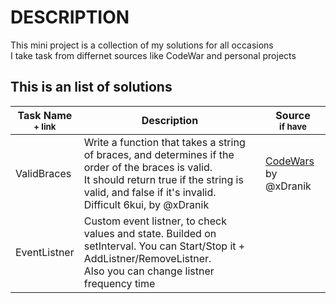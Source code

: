# DESCRIPTION

This mini project is a collection of my solutions for all occasions<br>
I take task from differnet sources like CodeWar and personal projects

## This is an list of solutions

| Task Name<br><sub>+ link</sub> | Description                                                                                                                                                                                                    | Source <br><sub>if have</sub>                                                             |
| ------------------------------ | -------------------------------------------------------------------------------------------------------------------------------------------------------------------------------------------------------------- | ----------------------------------------------------------------------------------------- |
| ValidBraces                    | Write a function that takes a string of braces, and determines if the order of the braces is valid.<br>It should return true if the string is valid, and false if it's invalid.<br>Difficult 6kui, by @xDranik | [CodeWars](https://www.codewars.com/kata/5277c8a221e209d3f6000b56/javascript) by @xDranik |
| EventListner                   | Custom event listner, to check values and state. Builded on setInterval. You can Start/Stop it + AddListner/RemoveListner.<br>Also you can change listner frequency time                                       |                                                                                           |
